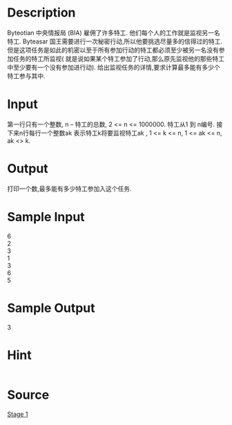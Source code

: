 
# Description

<div class="content"><p>Byteotian 中央情报局 (BIA) 雇佣了许多特工. 他们每个人的工作就是监视另一名特工.  Byteasar 国王需要进行一次秘密行动,所以他要挑选尽量多的信得过的特工. 但是这项任务是如此的机密以至于所有参加行动的特工都必须至少被另一名没有参加任务的特工所监视( 就是说如果某个特工参加了行动,那么原先监视他的那些特工中至少要有一个没有参加进行动). 给出监视任务的详情,要求计算最多能有多少个特工参与其中.</p></div>

# Input

<div class="content"><p>第一行只有一个整数, n – 特工的总数, 2 &lt;= n &lt;= 1000000. 特工从1 到 n编号. 接下来n行每行一个整数ak 表示特工k将要监视特工ak , 1 &lt;= k &lt;= n, 1 &lt;= ak &lt;= n, ak &lt;&gt; k.</p></div>

# Output

<div class="content"><p>打印一个数,最多能有多少特工参加入这个任务.</p></div>

# Sample Input

<div class="content"><span class="sampledata">6<br/>
2<br/>
3<br/>
1<br/>
3<br/>
6<br/>
5<br/>
</span></div>

# Sample Output

<div class="content"><span class="sampledata">3<br/>
</span></div>

# Hint

<div class="content"><p></p><p><img border="0" src="/source/bzoj/2068/img/aHR0cHM6Ly9seWRzeS5jb20vSnVkZ2VPbmxpbmUvaW1hZ2VzLzIwNjguanBn.jpg" alt=""/></p><p></p></div>

# Source

<div class="content"><p><a href="problemset.php?search=Stage 1">Stage 1</a></p></div>

